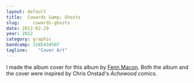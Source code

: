 ```yaml
---
layout: default
title:  Cowards &amp; Ghosts
slug:     cowards-ghosts
date: 2012-02-29
year: 2012
category: graphic
bandcamp: 3185434507
tagline:    "Cover Art"
---
```

I made the album cover for this album by [Fenn Macon](//fenn.in/). Both the album and the cover were inspired by Chris Onstad's *Achewood* comics.
